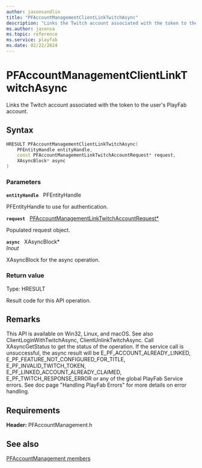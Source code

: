 ```yaml
---
author: jasonsandlin
title: "PFAccountManagementClientLinkTwitchAsync"
description: "Links the Twitch account associated with the token to the user's PlayFab account."
ms.author: jasonsa
ms.topic: reference
ms.service: playfab
ms.date: 02/22/2024
---
```


# PFAccountManagementClientLinkTwitchAsync  

Links the Twitch account associated with the token to the user's PlayFab account.  

## Syntax  
  
```cpp
HRESULT PFAccountManagementClientLinkTwitchAsync(  
    PFEntityHandle entityHandle,  
    const PFAccountManagementLinkTwitchAccountRequest* request,  
    XAsyncBlock* async  
)  
```  
  
### Parameters  
  
**`entityHandle`** &nbsp; PFEntityHandle  
  
PFEntityHandle to use for authentication.  
  
**`request`** &nbsp; [PFAccountManagementLinkTwitchAccountRequest*](../../pfaccountmanagementtypes/structs/pfaccountmanagementlinktwitchaccountrequest.md)  
  
Populated request object.  
  
**`async`** &nbsp; XAsyncBlock*  
*_Inout_*  
  
XAsyncBlock for the async operation.  
  
  
### Return value
Type: HRESULT
  
Result code for this API operation.
  
## Remarks  
  
This API is available on Win32, Linux, and macOS. See also ClientLoginWithTwitchAsync, ClientUnlinkTwitchAsync. Call XAsyncGetStatus to get the status of the operation. If the service call is unsuccessful, the async result will be E_PF_ACCOUNT_ALREADY_LINKED, E_PF_FEATURE_NOT_CONFIGURED_FOR_TITLE, E_PF_INVALID_TWITCH_TOKEN, E_PF_LINKED_ACCOUNT_ALREADY_CLAIMED, E_PF_TWITCH_RESPONSE_ERROR or any of the global PlayFab Service errors. See doc page "Handling PlayFab Errors" for more details on error handling.
  
## Requirements  
  
**Header:** PFAccountManagement.h
  
## See also  
[PFAccountManagement members](../pfaccountmanagement_members.md)  

  
  
